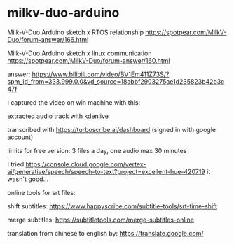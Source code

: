 # milkv-duo-arduino

Milk-V-Duo Arduino sketch x RTOS relationship
https://spotpear.com/MilkV-Duo/forum-answer/166.html

Milk-V-Duo Arduino sketch x linux communication
https://spotpear.com/MilkV-Duo/forum-answer/160.html

answer:
https://www.bilibili.com/video/BV1Em411Z73S/?spm_id_from=333.999.0.0&vd_source=18abbf2903275ae1d235823b42b3c47f

I captured the video on win machine with this:

extracted audio track with kdenlive

transcribed with 
https://turboscribe.ai/dashboard
(signed in with google account)

limits for free version: 
3 files a day, 
one audio max 30 minutes

I tried
https://console.cloud.google.com/vertex-ai/generative/speech/speech-to-text?project=excellent-hue-420719
it wasn't good...

online tools for srt files: 

shift subtitles: 
https://www.happyscribe.com/subtitle-tools/srt-time-shift

merge subtitles: 
https://subtitletools.com/merge-subtitles-online

translation from chinese to english by: 
https://translate.google.com/

